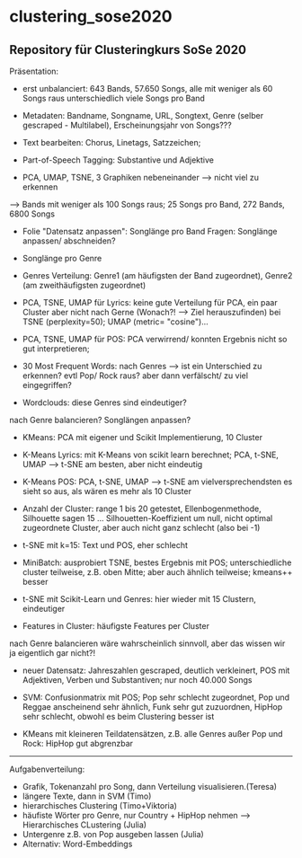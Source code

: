 # clustering_sose2020
Repository für Clusteringkurs SoSe 2020
-------------------------------------------------------------------------------------------------------------------------------
Präsentation:
- erst unbalanciert: 643 Bands, 57.650 Songs, alle mit weniger als 60 Songs raus unterschiedlich viele Songs pro Band 

- Metadaten: Bandname, Songname, URL, Songtext, Genre (selber gescraped - Multilabel), Erscheinungsjahr von Songs???

- Text bearbeiten: Chorus, Linetags, Satzzeichen;

- Part-of-Speech Tagging: Substantive und Adjektive 

- PCA, UMAP, TSNE, 3 Graphiken nebeneinander --> nicht viel zu erkennen

--> Bands mit weniger als 100 Songs raus; 25 Songs pro Band, 272 Bands, 6800 Songs

- Folie "Datensatz anpassen":  Songlänge pro Band Fragen: Songlänge anpassen/ abschneiden?

- Songlänge pro Genre

- Genres Verteilung: Genre1 (am häufigsten der Band zugeordnet), Genre2 (am zweithäufigsten zugeordnet) 


- PCA, TSNE, UMAP für Lyrics: keine gute Verteilung für PCA, ein paar Cluster aber nicht nach Gerne (Wonach?! --> Ziel herauszufinden) bei TSNE (perplexity=50); UMAP (metric= "cosine")...

- PCA, TSNE, UMAP für POS: PCA verwirrend/ konnten Ergebnis nicht so gut interpretieren;

- 30 Most Frequent Words: nach Genres --> ist ein Unterschied zu erkennen? evtl Pop/ Rock raus? aber dann verfälscht/ zu viel eingegriffen?

- Wordclouds: diese Genres sind eindeutiger?

nach Genre balancieren? Songlängen anpassen?

- KMeans: PCA mit eigener und Scikit Implementierung, 10 Cluster

- K-Means Lyrics: mit K-Means von scikit learn berechnet; PCA, t-SNE, UMAP --> t-SNE am besten, aber nicht eindeutig

- K-Means POS: PCA, t-SNE, UMAP --> t-SNE am vielversprechendsten
es sieht so aus, als wären es mehr als 10 Cluster

- Anzahl der Cluster: range 1 bis 20 getestet, Ellenbogenmethode, Silhouette sagen 15 ...  Silhouetten-Koeffizient um null, nicht optimal zugeordnete Cluster, aber auch nicht ganz schlecht (also bei -1)

- t-SNE mit k=15: Text und POS, eher schlecht

- MiniBatch: ausprobiert TSNE, bestes Ergebnis mit POS; unterschiedliche cluster teilweise, z.B. oben Mitte; aber auch ähnlich teilweise; kmeans++ besser

- t-SNE mit Scikit-Learn und Genres: hier wieder mit 15 Clustern, eindeutiger

- Features in Cluster: häufigste Features per Cluster

nach Genre balancieren wäre wahrscheinlich sinnvoll, aber das wissen wir ja eigentlich gar nicht?!

- neuer Datensatz: Jahreszahlen gescraped, deutlich verkleinert, POS mit Adjektiven, Verben und Substantiven; nur noch 40.000 Songs

- SVM: Confusionmatrix mit POS; Pop sehr schlecht zugeordnet, Pop und Reggae anscheinend sehr ähnlich, Funk sehr gut zuzuordnen, HipHop sehr schlecht, obwohl es beim Clustering besser ist

- KMeans mit kleineren Teildatensätzen, z.B. alle Genres außer Pop und Rock: HipHop gut abgrenzbar

-------------------------------------------------------------------------------------------------------------------------------
Aufgabenverteilung:

- Grafik, Tokenanzahl pro Song, dann Verteilung visualisieren.(Teresa)
- längere Texte, dann in SVM (Timo)
- hierarchisches Clustering (Timo+Viktoria)
- häufiste Wörter pro Genre, nur Country + HipHop nehmen --> Hierarchisches CLustering (Julia)
- Untergenre z.B. von Pop ausgeben lassen (Julia)
- Alternativ: Word-Embeddings 

